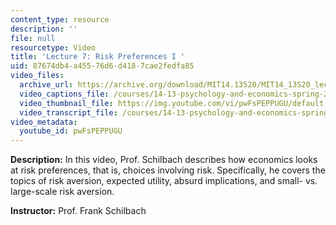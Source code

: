 ```yaml
---
content_type: resource
description: ''
file: null
resourcetype: Video
title: 'Lecture 7: Risk Preferences I '
uid: 87674db4-a455-76d6-d418-7cae2fedfa85
video_files:
  archive_url: https://archive.org/download/MIT14.13S20/MIT14_13S20_lec07_300k.mp4
  video_captions_file: /courses/14-13-psychology-and-economics-spring-2020/2eb5a4bbff125740b294fb0f66f94281_pwFsPEPPUGU.vtt
  video_thumbnail_file: https://img.youtube.com/vi/pwFsPEPPUGU/default.jpg
  video_transcript_file: /courses/14-13-psychology-and-economics-spring-2020/53670b70a76258b4bc9f30a586598e76_pwFsPEPPUGU.pdf
video_metadata:
  youtube_id: pwFsPEPPUGU
---
```


**Description:** In this video, Prof. Schilbach describes how economics looks at risk preferences, that is, choices involving risk. Specifically, he covers the topics of risk aversion, expected utility, absurd implications, and small- vs. large-scale risk aversion.

**Instructor:** Prof. Frank Schilbach